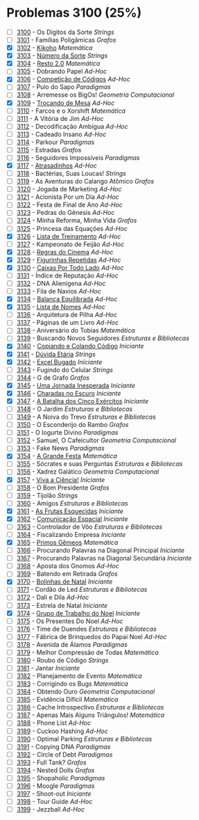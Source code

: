 # Problemas 3100 (25%)

  - [ ]  [3100](https://www.urionlinejudge.com.br/judge/pt/problems/view/3100) - Os Dígitos da Sorte *Strings*
  - [ ]  [3101](https://www.urionlinejudge.com.br/judge/pt/problems/view/3101) - Famílias Poligâmicas *Grafos*
  - [x]  [3102](https://www.urionlinejudge.com.br/judge/pt/problems/view/3102) - [Kikoho](https://github.com/potigol/uoj-potigol/blob/master/src/3100/3102.poti) *Matemática*
  - [x]  [3103](https://www.urionlinejudge.com.br/judge/pt/problems/view/3103) - [Número da Sorte](https://github.com/potigol/uoj-potigol/blob/master/src/3100/3103.poti) *Strings*
  - [x]  [3104](https://www.urionlinejudge.com.br/judge/pt/problems/view/3104) - [Resto 2.0](https://github.com/potigol/uoj-potigol/blob/master/src/3100/3104.poti) *Matemática*
  - [ ]  [3105](https://www.urionlinejudge.com.br/judge/pt/problems/view/3105) - Dobrando Papel *Ad-Hoc*
  - [x]  [3106](https://www.urionlinejudge.com.br/judge/pt/problems/view/3106) - [Competição de Códigos](https://github.com/potigol/uoj-potigol/blob/master/src/3100/3106.poti) *Ad-Hoc*
  - [ ]  [3107](https://www.urionlinejudge.com.br/judge/pt/problems/view/3107) - Pulo do Sapo *Paradigmas*
  - [ ]  [3108](https://www.urionlinejudge.com.br/judge/pt/problems/view/3108) - Arremesse os BigOs! *Geometria Computacional*
  - [x]  [3109](https://www.urionlinejudge.com.br/judge/pt/problems/view/3109) - [Trocando de Mesa](https://github.com/potigol/uoj-potigol/blob/master/src/3100/3109.poti) *Ad-Hoc*
  - [ ]  [3110](https://www.urionlinejudge.com.br/judge/pt/problems/view/3110) - Farcos e o Xorshift *Matemática*
  - [ ]  [3111](https://www.urionlinejudge.com.br/judge/pt/problems/view/3111) - A Vitória de Jim *Ad-Hoc*
  - [ ]  [3112](https://www.urionlinejudge.com.br/judge/pt/problems/view/3112) - Decodificação Ambígua *Ad-Hoc*
  - [ ]  [3113](https://www.urionlinejudge.com.br/judge/pt/problems/view/3113) - Cadeado Insano *Ad-Hoc*
  - [ ]  [3114](https://www.urionlinejudge.com.br/judge/pt/problems/view/3114) - Parkour *Paradigmas*
  - [ ]  [3115](https://www.urionlinejudge.com.br/judge/pt/problems/view/3115) - Estradas *Grafos*
  - [ ]  [3116](https://www.urionlinejudge.com.br/judge/pt/problems/view/3116) - Seguidores Impossíveis *Paradigmas*
  - [x]  [3117](https://www.urionlinejudge.com.br/judge/pt/problems/view/3117) - [Atrasadinhos](https://github.com/potigol/uoj-potigol/blob/master/src/3100/3117.poti) *Ad-Hoc*
  - [ ]  [3118](https://www.urionlinejudge.com.br/judge/pt/problems/view/3118) - Bactérias, Suas Loucas! *Strings*
  - [ ]  [3119](https://www.urionlinejudge.com.br/judge/pt/problems/view/3119) - As Aventuras do Calango Atômico *Grafos*
  - [ ]  [3120](https://www.urionlinejudge.com.br/judge/pt/problems/view/3120) - Jogada de Marketing *Ad-Hoc*
  - [ ]  [3121](https://www.urionlinejudge.com.br/judge/pt/problems/view/3121) - Acionista Por um Dia *Ad-Hoc*
  - [ ]  [3122](https://www.urionlinejudge.com.br/judge/pt/problems/view/3122) - Festa de Final de Ano *Ad-Hoc*
  - [ ]  [3123](https://www.urionlinejudge.com.br/judge/pt/problems/view/3123) - Pedras do Gênesis *Ad-Hoc*
  - [ ]  [3124](https://www.urionlinejudge.com.br/judge/pt/problems/view/3124) - Minha Reforma, Minha Vida *Grafos*
  - [ ]  [3125](https://www.urionlinejudge.com.br/judge/pt/problems/view/3125) - Princesa das Equações *Ad-Hoc*
  - [x]  [3126](https://www.urionlinejudge.com.br/judge/pt/problems/view/3126) - [Lista de Treinamento](https://github.com/potigol/uoj-potigol/blob/master/src/3100/3126.poti) *Ad-Hoc*
  - [ ]  [3127](https://www.urionlinejudge.com.br/judge/pt/problems/view/3127) - Kampeonato de Feijão *Ad-Hoc*
  - [x]  [3128](https://www.urionlinejudge.com.br/judge/pt/problems/view/3128) - [Regras do Cinema](https://github.com/potigol/uoj-potigol/blob/master/src/3100/3128.poti) *Ad-Hoc*
  - [x]  [3129](https://www.urionlinejudge.com.br/judge/pt/problems/view/3129) - [Figurinhas Repetidas](https://github.com/potigol/uoj-potigol/blob/master/src/3100/3129.poti) *Ad-Hoc*
  - [x]  [3130](https://www.urionlinejudge.com.br/judge/pt/problems/view/3130) - [Caixas Por Todo Lado](https://github.com/potigol/uoj-potigol/blob/master/src/3100/3130.poti) *Ad-Hoc*
  - [ ]  [3131](https://www.urionlinejudge.com.br/judge/pt/problems/view/3131) - Índice de Reputação *Ad-Hoc*
  - [ ]  [3132](https://www.urionlinejudge.com.br/judge/pt/problems/view/3132) - DNA Alienígena *Ad-Hoc*
  - [ ]  [3133](https://www.urionlinejudge.com.br/judge/pt/problems/view/3133) - Fila de Navios *Ad-Hoc*
  - [x]  [3134](https://www.urionlinejudge.com.br/judge/pt/problems/view/3134) - [Balança Equilibrada](https://github.com/potigol/uoj-potigol/blob/master/src/3100/3134.poti) *Ad-Hoc*
  - [x]  [3135](https://www.urionlinejudge.com.br/judge/pt/problems/view/3135) - [Lista de Nomes](https://github.com/potigol/uoj-potigol/blob/master/src/3100/3135.poti) *Ad-Hoc*
  - [ ]  [3136](https://www.urionlinejudge.com.br/judge/pt/problems/view/3136) - Arquitetura de Pilha *Ad-Hoc*
  - [ ]  [3137](https://www.urionlinejudge.com.br/judge/pt/problems/view/3137) - Páginas de um Livro *Ad-Hoc*
  - [ ]  [3138](https://www.urionlinejudge.com.br/judge/pt/problems/view/3138) - Aniversário do Tobias *Matemática*
  - [ ]  [3139](https://www.urionlinejudge.com.br/judge/pt/problems/view/3139) - Buscando Novos Seguidores *Estruturas e Bibliotecas*
  - [x]  [3140](https://www.urionlinejudge.com.br/judge/pt/problems/view/3140) - [Copiando e Colando Código](https://github.com/potigol/uoj-potigol/blob/master/src/3100/3140.poti) *Iniciante*
  - [x]  [3141](https://www.urionlinejudge.com.br/judge/pt/problems/view/3141) - [Dúvida Etária](https://github.com/potigol/uoj-potigol/blob/master/src/3100/3141.poti) *Strings*
  - [x]  [3142](https://www.urionlinejudge.com.br/judge/pt/problems/view/3142) - [Excel Bugado](https://github.com/potigol/uoj-potigol/blob/master/src/3100/3142.poti) *Iniciante*
  - [ ]  [3143](https://www.urionlinejudge.com.br/judge/pt/problems/view/3143) - Fugindo do Celular *Strings*
  - [ ]  [3144](https://www.urionlinejudge.com.br/judge/pt/problems/view/3144) - G de Grafo *Grafos*
  - [x]  [3145](https://www.urionlinejudge.com.br/judge/pt/problems/view/3145) - [Uma Jornada Inesperada](https://github.com/potigol/uoj-potigol/blob/master/src/3100/3145.poti) *Iniciante*
  - [x]  [3146](https://www.urionlinejudge.com.br/judge/pt/problems/view/3146) - [Charadas no Escuro](https://github.com/potigol/uoj-potigol/blob/master/src/3100/3146.poti) *Iniciante*
  - [x]  [3147](https://www.urionlinejudge.com.br/judge/pt/problems/view/3147) - [A Batalha dos Cinco Exércitos](https://github.com/potigol/uoj-potigol/blob/master/src/3100/3147.poti) *Iniciante*
  - [ ]  [3148](https://www.urionlinejudge.com.br/judge/pt/problems/view/3148) - O Jardim *Estruturas e Bibliotecas*
  - [ ]  [3149](https://www.urionlinejudge.com.br/judge/pt/problems/view/3149) - A Noiva do Trevo *Estruturas e Bibliotecas*
  - [ ]  [3150](https://www.urionlinejudge.com.br/judge/pt/problems/view/3150) - O Esconderijo do Rambo *Grafos*
  - [ ]  [3151](https://www.urionlinejudge.com.br/judge/pt/problems/view/3151) - O Iogurte Divino *Paradigmas*
  - [ ]  [3152](https://www.urionlinejudge.com.br/judge/pt/problems/view/3152) - Samuel, O Cafeicultor *Geometria Computacional*
  - [ ]  [3153](https://www.urionlinejudge.com.br/judge/pt/problems/view/3153) - Fake News *Paradigmas*
  - [x]  [3154](https://www.urionlinejudge.com.br/judge/pt/problems/view/3154) - [A Grande Festa](https://github.com/potigol/uoj-potigol/blob/master/src/3100/3154.poti) *Matemática*
  - [ ]  [3155](https://www.urionlinejudge.com.br/judge/pt/problems/view/3155) - Sócrates e suas Perguntas *Estruturas e Bibliotecas*
  - [ ]  [3156](https://www.urionlinejudge.com.br/judge/pt/problems/view/3156) - Xadrez Galático *Geometria Computacional*
  - [x]  [3157](https://www.urionlinejudge.com.br/judge/pt/problems/view/3157) - [Viva a Ciência!](https://github.com/potigol/uoj-potigol/blob/master/src/3100/3157.poti) *Iniciante*
  - [ ]  [3158](https://www.urionlinejudge.com.br/judge/pt/problems/view/3158) - O Bom Presidente *Grafos*
  - [ ]  [3159](https://www.urionlinejudge.com.br/judge/pt/problems/view/3159) - Tijolão *Strings*
  - [ ]  [3160](https://www.urionlinejudge.com.br/judge/pt/problems/view/3160) - Amigos *Estruturas e Bibliotecas*
  - [x]  [3161](https://www.urionlinejudge.com.br/judge/pt/problems/view/3161) - [As Frutas Esquecidas](https://github.com/potigol/uoj-potigol/blob/master/src/3100/3161.poti) *Iniciante*
  - [x]  [3162](https://www.urionlinejudge.com.br/judge/pt/problems/view/3162) - [Comunicação Espacial](https://github.com/potigol/uoj-potigol/blob/master/src/3100/3162.poti) *Iniciante*
  - [ ]  [3163](https://www.urionlinejudge.com.br/judge/pt/problems/view/3163) - Controlador de Vôo *Estruturas e Bibliotecas*
  - [ ]  [3164](https://www.urionlinejudge.com.br/judge/pt/problems/view/3164) - Fiscalizando Empresa *Iniciante*
  - [x]  [3165](https://www.urionlinejudge.com.br/judge/pt/problems/view/3165) - [Primos Gêmeos](https://github.com/potigol/uoj-potigol/blob/master/src/3100/3165.poti) *Matemática*
  - [ ]  [3166](https://www.urionlinejudge.com.br/judge/pt/problems/view/3166) - Procurando Palavras na Diagonal Principal *Iniciante*
  - [ ]  [3167](https://www.urionlinejudge.com.br/judge/pt/problems/view/3167) - Procurando Palavras na Diagonal Secundária *Iniciante*
  - [ ]  [3168](https://www.urionlinejudge.com.br/judge/pt/problems/view/3168) - Aposta dos Gnomos *Ad-Hoc*
  - [ ]  [3169](https://www.urionlinejudge.com.br/judge/pt/problems/view/3169) - Batendo em Retirada *Grafos*
  - [x]  [3170](https://www.urionlinejudge.com.br/judge/pt/problems/view/3170) - [Bolinhas de Natal](https://github.com/potigol/uoj-potigol/blob/master/src/3100/3170.poti) *Iniciante*
  - [ ]  [3171](https://www.urionlinejudge.com.br/judge/pt/problems/view/3171) - Cordão de Led *Estruturas e Bibliotecas*
  - [ ]  [3172](https://www.urionlinejudge.com.br/judge/pt/problems/view/3172) - Dali e Dila *Ad-Hoc*
  - [ ]  [3173](https://www.urionlinejudge.com.br/judge/pt/problems/view/3173) - Estrela de Natal *Iniciante*
  - [x]  [3174](https://www.urionlinejudge.com.br/judge/pt/problems/view/3174) - [Grupo de Trabalho do Noel](https://github.com/potigol/uoj-potigol/blob/master/src/3100/3174.poti) *Iniciante*
  - [ ]  [3175](https://www.urionlinejudge.com.br/judge/pt/problems/view/3175) - Os Presentes Do Noel *Ad-Hoc*
  - [ ]  [3176](https://www.urionlinejudge.com.br/judge/pt/problems/view/3176) - Time de Duendes *Estruturas e Bibliotecas*
  - [ ]  [3177](https://www.urionlinejudge.com.br/judge/pt/problems/view/3177) - Fábrica de Brinquedos do Papai Noel *Ad-Hoc*
  - [ ]  [3178](https://www.urionlinejudge.com.br/judge/pt/problems/view/3178) - Avenida de Álamos *Paradigmas*
  - [ ]  [3179](https://www.urionlinejudge.com.br/judge/pt/problems/view/3179) - Melhor Compressão de Todas *Matemática*
  - [ ]  [3180](https://www.urionlinejudge.com.br/judge/pt/problems/view/3180) - Roubo de Código *Strings*
  - [ ]  [3181](https://www.urionlinejudge.com.br/judge/pt/problems/view/3181) - Jantar *Iniciante*
  - [ ]  [3182](https://www.urionlinejudge.com.br/judge/pt/problems/view/3182) - Planejamento de Evento *Matemática*
  - [ ]  [3183](https://www.urionlinejudge.com.br/judge/pt/problems/view/3183) - Corrigindo os Bugs *Matemática*
  - [ ]  [3184](https://www.urionlinejudge.com.br/judge/pt/problems/view/3184) - Obtendo Ouro *Geometria Computacional*
  - [ ]  [3185](https://www.urionlinejudge.com.br/judge/pt/problems/view/3185) - Evidência Difícil *Matemática*
  - [ ]  [3186](https://www.urionlinejudge.com.br/judge/pt/problems/view/3186) - Cache Introspectivo *Estruturas e Bibliotecas*
  - [ ]  [3187](https://www.urionlinejudge.com.br/judge/pt/problems/view/3187) - Apenas Mais Alguns Triângulos! *Matemática*
  - [ ]  [3188](https://www.urionlinejudge.com.br/judge/pt/problems/view/3188) - Phone List *Ad-Hoc*
  - [ ]  [3189](https://www.urionlinejudge.com.br/judge/pt/problems/view/3189) - Cuckoo Hashing *Ad-Hoc*
  - [ ]  [3190](https://www.urionlinejudge.com.br/judge/pt/problems/view/3190) - Optimal Parking *Estruturas e Bibliotecas*
  - [ ]  [3191](https://www.urionlinejudge.com.br/judge/pt/problems/view/3191) - Copying DNA *Paradigmas*
  - [ ]  [3192](https://www.urionlinejudge.com.br/judge/pt/problems/view/3192) - Circle of Debt *Paradigmas*
  - [ ]  [3193](https://www.urionlinejudge.com.br/judge/pt/problems/view/3193) - Full Tank? *Grafos*
  - [ ]  [3194](https://www.urionlinejudge.com.br/judge/pt/problems/view/3194) - Nested Dolls *Grafos*
  - [ ]  [3195](https://www.urionlinejudge.com.br/judge/pt/problems/view/3195) - Shopaholic *Paradigmas*
  - [ ]  [3196](https://www.urionlinejudge.com.br/judge/pt/problems/view/3196) - Moogle *Paradigmas*
  - [ ]  [3197](https://www.urionlinejudge.com.br/judge/pt/problems/view/3197) - Shoot-out *Iniciante*
  - [ ]  [3198](https://www.urionlinejudge.com.br/judge/pt/problems/view/3198) - Tour Guide *Ad-Hoc*
  - [ ]  [3199](https://www.urionlinejudge.com.br/judge/pt/problems/view/3199) - Jezzball *Ad-Hoc*